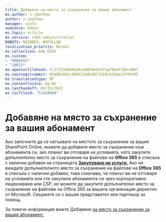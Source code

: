 ```yaml
---
title: Добавяне на място за съхранение за вашия абонамент
ms.author: v-jmathew
author: v-jmathew
manager: scotv
audience: Admin
ms.topic: article
ms.service: o365-administration
ROBOTS: NOINDEX, NOFOLLOW
localization_priority: Normal
ms.collection: Adm_O365
ms.custom:
- "9000355"
- "10013"
ms.openlocfilehash: fc1722569d0ad9c44659eb43faafb6bff60c496f
ms.sourcegitcommit: 9540ba561c98b511483d6f3264c43bbecbf9f4d5
ms.translationtype: MT
ms.contentlocale: bg-BG
ms.lasthandoff: 03/29/2021
ms.locfileid: "51420684"
---
```

# <a name="add-storage-space-for-your-subscription"></a>Добавяне на място за съхранение за вашия абонамент

Ако започнете да се натъквате на мястото за съхранение за [](https://docs.microsoft.com/microsoft-365/commerce/add-storage-space) вашия SharePoint Online, можете да добавите място за съхранение към абонамента си, ако планът ви отговаря на условията, като закупите допълнително място за съхранение на файлове на **Office 365** в списъка с налични добавки на страницата **[Закупуване на услуги.](https://go.microsoft.com/fwlink/p/?linkid=868433)** Ако не виждате допълнителното място за съхранение на файлове на **Office 365** в списъка с налични добавки, това означава, че планът ви не отговаря на условията или сте закупили абонамента си чрез корпоративно лицензиране или CSP, не можете да закупите допълнително място за съхранение на файлове на Office 365 за вашата организация директно от Microsoft. Свържете се с вашия представител или партньор за помощ.

За повече информация вижте Добавяне [на място за съхранение за вашия абонамент.](https://docs.microsoft.com/microsoft-365/commerce/add-storage-space)
